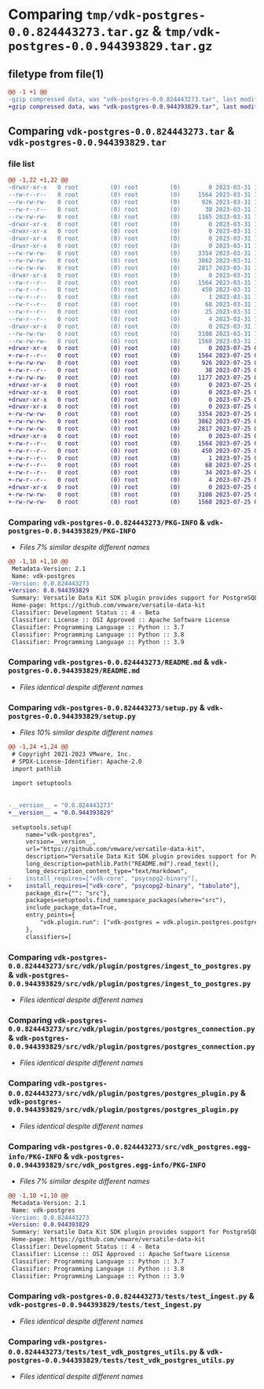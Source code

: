 # Comparing `tmp/vdk-postgres-0.0.824443273.tar.gz` & `tmp/vdk-postgres-0.0.944393829.tar.gz`

## filetype from file(1)

```diff
@@ -1 +1 @@
-gzip compressed data, was "vdk-postgres-0.0.824443273.tar", last modified: Fri Mar 31 14:26:02 2023, max compression
+gzip compressed data, was "vdk-postgres-0.0.944393829.tar", last modified: Tue Jul 25 09:00:58 2023, max compression
```

## Comparing `vdk-postgres-0.0.824443273.tar` & `vdk-postgres-0.0.944393829.tar`

### file list

```diff
@@ -1,22 +1,22 @@
-drwxr-xr-x   0 root         (0) root         (0)        0 2023-03-31 14:26:02.489152 vdk-postgres-0.0.824443273/
--rw-r--r--   0 root         (0) root         (0)     1564 2023-03-31 14:26:02.489152 vdk-postgres-0.0.824443273/PKG-INFO
--rw-rw-rw-   0 root         (0) root         (0)      926 2023-03-31 14:25:50.000000 vdk-postgres-0.0.824443273/README.md
--rw-r--r--   0 root         (0) root         (0)       38 2023-03-31 14:26:02.489152 vdk-postgres-0.0.824443273/setup.cfg
--rw-rw-rw-   0 root         (0) root         (0)     1165 2023-03-31 14:25:54.000000 vdk-postgres-0.0.824443273/setup.py
-drwxr-xr-x   0 root         (0) root         (0)        0 2023-03-31 14:26:02.485152 vdk-postgres-0.0.824443273/src/
-drwxr-xr-x   0 root         (0) root         (0)        0 2023-03-31 14:26:02.485152 vdk-postgres-0.0.824443273/src/vdk/
-drwxr-xr-x   0 root         (0) root         (0)        0 2023-03-31 14:26:02.485152 vdk-postgres-0.0.824443273/src/vdk/plugin/
-drwxr-xr-x   0 root         (0) root         (0)        0 2023-03-31 14:26:02.485152 vdk-postgres-0.0.824443273/src/vdk/plugin/postgres/
--rw-rw-rw-   0 root         (0) root         (0)     3354 2023-03-31 14:25:50.000000 vdk-postgres-0.0.824443273/src/vdk/plugin/postgres/ingest_to_postgres.py
--rw-rw-rw-   0 root         (0) root         (0)     3862 2023-03-31 14:25:50.000000 vdk-postgres-0.0.824443273/src/vdk/plugin/postgres/postgres_connection.py
--rw-rw-rw-   0 root         (0) root         (0)     2817 2023-03-31 14:25:50.000000 vdk-postgres-0.0.824443273/src/vdk/plugin/postgres/postgres_plugin.py
-drwxr-xr-x   0 root         (0) root         (0)        0 2023-03-31 14:26:02.485152 vdk-postgres-0.0.824443273/src/vdk_postgres.egg-info/
--rw-r--r--   0 root         (0) root         (0)     1564 2023-03-31 14:26:02.000000 vdk-postgres-0.0.824443273/src/vdk_postgres.egg-info/PKG-INFO
--rw-r--r--   0 root         (0) root         (0)      450 2023-03-31 14:26:02.000000 vdk-postgres-0.0.824443273/src/vdk_postgres.egg-info/SOURCES.txt
--rw-r--r--   0 root         (0) root         (0)        1 2023-03-31 14:26:02.000000 vdk-postgres-0.0.824443273/src/vdk_postgres.egg-info/dependency_links.txt
--rw-r--r--   0 root         (0) root         (0)       68 2023-03-31 14:26:02.000000 vdk-postgres-0.0.824443273/src/vdk_postgres.egg-info/entry_points.txt
--rw-r--r--   0 root         (0) root         (0)       25 2023-03-31 14:26:02.000000 vdk-postgres-0.0.824443273/src/vdk_postgres.egg-info/requires.txt
--rw-r--r--   0 root         (0) root         (0)        4 2023-03-31 14:26:02.000000 vdk-postgres-0.0.824443273/src/vdk_postgres.egg-info/top_level.txt
-drwxr-xr-x   0 root         (0) root         (0)        0 2023-03-31 14:26:02.485152 vdk-postgres-0.0.824443273/tests/
--rw-rw-rw-   0 root         (0) root         (0)     3108 2023-03-31 14:25:50.000000 vdk-postgres-0.0.824443273/tests/test_ingest.py
--rw-rw-rw-   0 root         (0) root         (0)     1568 2023-03-31 14:25:50.000000 vdk-postgres-0.0.824443273/tests/test_vdk_postgres_utils.py
+drwxr-xr-x   0 root         (0) root         (0)        0 2023-07-25 09:00:58.910925 vdk-postgres-0.0.944393829/
+-rw-r--r--   0 root         (0) root         (0)     1564 2023-07-25 09:00:58.906925 vdk-postgres-0.0.944393829/PKG-INFO
+-rw-rw-rw-   0 root         (0) root         (0)      926 2023-07-25 09:00:43.000000 vdk-postgres-0.0.944393829/README.md
+-rw-r--r--   0 root         (0) root         (0)       38 2023-07-25 09:00:58.910925 vdk-postgres-0.0.944393829/setup.cfg
+-rw-rw-rw-   0 root         (0) root         (0)     1177 2023-07-25 09:00:47.000000 vdk-postgres-0.0.944393829/setup.py
+drwxr-xr-x   0 root         (0) root         (0)        0 2023-07-25 09:00:58.902925 vdk-postgres-0.0.944393829/src/
+drwxr-xr-x   0 root         (0) root         (0)        0 2023-07-25 09:00:58.902925 vdk-postgres-0.0.944393829/src/vdk/
+drwxr-xr-x   0 root         (0) root         (0)        0 2023-07-25 09:00:58.902925 vdk-postgres-0.0.944393829/src/vdk/plugin/
+drwxr-xr-x   0 root         (0) root         (0)        0 2023-07-25 09:00:58.906925 vdk-postgres-0.0.944393829/src/vdk/plugin/postgres/
+-rw-rw-rw-   0 root         (0) root         (0)     3354 2023-07-25 09:00:43.000000 vdk-postgres-0.0.944393829/src/vdk/plugin/postgres/ingest_to_postgres.py
+-rw-rw-rw-   0 root         (0) root         (0)     3862 2023-07-25 09:00:43.000000 vdk-postgres-0.0.944393829/src/vdk/plugin/postgres/postgres_connection.py
+-rw-rw-rw-   0 root         (0) root         (0)     2817 2023-07-25 09:00:43.000000 vdk-postgres-0.0.944393829/src/vdk/plugin/postgres/postgres_plugin.py
+drwxr-xr-x   0 root         (0) root         (0)        0 2023-07-25 09:00:58.906925 vdk-postgres-0.0.944393829/src/vdk_postgres.egg-info/
+-rw-r--r--   0 root         (0) root         (0)     1564 2023-07-25 09:00:58.000000 vdk-postgres-0.0.944393829/src/vdk_postgres.egg-info/PKG-INFO
+-rw-r--r--   0 root         (0) root         (0)      450 2023-07-25 09:00:58.000000 vdk-postgres-0.0.944393829/src/vdk_postgres.egg-info/SOURCES.txt
+-rw-r--r--   0 root         (0) root         (0)        1 2023-07-25 09:00:58.000000 vdk-postgres-0.0.944393829/src/vdk_postgres.egg-info/dependency_links.txt
+-rw-r--r--   0 root         (0) root         (0)       68 2023-07-25 09:00:58.000000 vdk-postgres-0.0.944393829/src/vdk_postgres.egg-info/entry_points.txt
+-rw-r--r--   0 root         (0) root         (0)       34 2023-07-25 09:00:58.000000 vdk-postgres-0.0.944393829/src/vdk_postgres.egg-info/requires.txt
+-rw-r--r--   0 root         (0) root         (0)        4 2023-07-25 09:00:58.000000 vdk-postgres-0.0.944393829/src/vdk_postgres.egg-info/top_level.txt
+drwxr-xr-x   0 root         (0) root         (0)        0 2023-07-25 09:00:58.906925 vdk-postgres-0.0.944393829/tests/
+-rw-rw-rw-   0 root         (0) root         (0)     3108 2023-07-25 09:00:43.000000 vdk-postgres-0.0.944393829/tests/test_ingest.py
+-rw-rw-rw-   0 root         (0) root         (0)     1568 2023-07-25 09:00:43.000000 vdk-postgres-0.0.944393829/tests/test_vdk_postgres_utils.py
```

### Comparing `vdk-postgres-0.0.824443273/PKG-INFO` & `vdk-postgres-0.0.944393829/PKG-INFO`

 * *Files 7% similar despite different names*

```diff
@@ -1,10 +1,10 @@
 Metadata-Version: 2.1
 Name: vdk-postgres
-Version: 0.0.824443273
+Version: 0.0.944393829
 Summary: Versatile Data Kit SDK plugin provides support for PostgreSQL database and postgres transformation templates.
 Home-page: https://github.com/vmware/versatile-data-kit
 Classifier: Development Status :: 4 - Beta
 Classifier: License :: OSI Approved :: Apache Software License
 Classifier: Programming Language :: Python :: 3.7
 Classifier: Programming Language :: Python :: 3.8
 Classifier: Programming Language :: Python :: 3.9
```

### Comparing `vdk-postgres-0.0.824443273/README.md` & `vdk-postgres-0.0.944393829/README.md`

 * *Files identical despite different names*

### Comparing `vdk-postgres-0.0.824443273/setup.py` & `vdk-postgres-0.0.944393829/setup.py`

 * *Files 10% similar despite different names*

```diff
@@ -1,24 +1,24 @@
 # Copyright 2021-2023 VMware, Inc.
 # SPDX-License-Identifier: Apache-2.0
 import pathlib
 
 import setuptools
 
 
-__version__ = "0.0.824443273"
+__version__ = "0.0.944393829"
 
 setuptools.setup(
     name="vdk-postgres",
     version=__version__,
     url="https://github.com/vmware/versatile-data-kit",
     description="Versatile Data Kit SDK plugin provides support for PostgreSQL database and postgres transformation templates.",
     long_description=pathlib.Path("README.md").read_text(),
     long_description_content_type="text/markdown",
-    install_requires=["vdk-core", "psycopg2-binary"],
+    install_requires=["vdk-core", "psycopg2-binary", "tabulate"],
     package_dir={"": "src"},
     packages=setuptools.find_namespace_packages(where="src"),
     include_package_data=True,
     entry_points={
         "vdk.plugin.run": ["vdk-postgres = vdk.plugin.postgres.postgres_plugin"]
     },
     classifiers=[
```

### Comparing `vdk-postgres-0.0.824443273/src/vdk/plugin/postgres/ingest_to_postgres.py` & `vdk-postgres-0.0.944393829/src/vdk/plugin/postgres/ingest_to_postgres.py`

 * *Files identical despite different names*

### Comparing `vdk-postgres-0.0.824443273/src/vdk/plugin/postgres/postgres_connection.py` & `vdk-postgres-0.0.944393829/src/vdk/plugin/postgres/postgres_connection.py`

 * *Files identical despite different names*

### Comparing `vdk-postgres-0.0.824443273/src/vdk/plugin/postgres/postgres_plugin.py` & `vdk-postgres-0.0.944393829/src/vdk/plugin/postgres/postgres_plugin.py`

 * *Files identical despite different names*

### Comparing `vdk-postgres-0.0.824443273/src/vdk_postgres.egg-info/PKG-INFO` & `vdk-postgres-0.0.944393829/src/vdk_postgres.egg-info/PKG-INFO`

 * *Files 7% similar despite different names*

```diff
@@ -1,10 +1,10 @@
 Metadata-Version: 2.1
 Name: vdk-postgres
-Version: 0.0.824443273
+Version: 0.0.944393829
 Summary: Versatile Data Kit SDK plugin provides support for PostgreSQL database and postgres transformation templates.
 Home-page: https://github.com/vmware/versatile-data-kit
 Classifier: Development Status :: 4 - Beta
 Classifier: License :: OSI Approved :: Apache Software License
 Classifier: Programming Language :: Python :: 3.7
 Classifier: Programming Language :: Python :: 3.8
 Classifier: Programming Language :: Python :: 3.9
```

### Comparing `vdk-postgres-0.0.824443273/tests/test_ingest.py` & `vdk-postgres-0.0.944393829/tests/test_ingest.py`

 * *Files identical despite different names*

### Comparing `vdk-postgres-0.0.824443273/tests/test_vdk_postgres_utils.py` & `vdk-postgres-0.0.944393829/tests/test_vdk_postgres_utils.py`

 * *Files identical despite different names*

